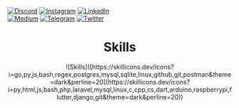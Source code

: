 

[![Discord](https://img.shields.io/badge/Discord-blue?style=for-the-badge&logo=discord&logoColor=white)](https://discord.gg/58yRbQNSKK) [![Instagram](https://img.shields.io/badge/Instagram-red?style=for-the-badge&logo=Instagram&logoColor=white)](https://instagram.com/jexroid) 
[![LinkedIn](https://img.shields.io/badge/LinkedIn-blue?style=for-the-badge&logo=linkedin&logoColor=white)](https://linkedin.com/in/jexroid)  
[![Medium](https://img.shields.io/badge/Medium-black?style=for-the-badge&logo=medium&logoColor=white)](https://medium.com/@jexroid) 
[![Telegram](https://img.shields.io/badge/jexroid-blue?style=for-the-badge&logo=telegram)](https://t.me/jexroid)
[![Twitter](https://img.shields.io/badge/Twitter-blue?style=for-the-badge&logo=twitter&logoColor=white)](https://twitter.com/jexroid)
<br>
<h1 align="center">Skills</h1>
<div align="center">
  ![Skills]([https://skillicons.dev/icons?i=go,py,js,bash,regex,postgres,mysql,sqlite,linux,github,git,postman&theme=dark&perline=20](https://skillicons.dev/icons?i=py,html,js,bash,php,laravel,mysql,linux,c,cpp,cs,dart,arduino,raspberrypi,flutter,django,git&theme=dark&perline=20))
</div>
